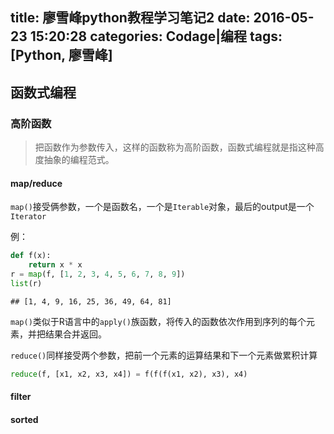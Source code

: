 title: 廖雪峰python教程学习笔记2
date: 2016-05-23 15:20:28
categories: Codage|编程
tags: [Python, 廖雪峰]
---

## 函数式编程
### 高阶函数
> 把函数作为参数传入，这样的函数称为高阶函数，函数式编程就是指这种高度抽象的编程范式。

#### map/reduce
`map()`接受俩参数，一个是函数名，一个是`Iterable`对象，最后的output是一个`Iterator`

例：
``` python
def f(x):
    return x * x
r = map(f, [1, 2, 3, 4, 5, 6, 7, 8, 9])
list(r)
```

	## [1, 4, 9, 16, 25, 36, 49, 64, 81]

`map()`类似于R语言中的`apply()`族函数，将传入的函数依次作用到序列的每个元素，并把结果合并返回。

`reduce()`同样接受两个参数，把前一个元素的运算结果和下一个元素做累积计算

``` python
reduce(f, [x1, x2, x3, x4]) = f(f(f(x1, x2), x3), x4)
```



#### filter




#### sorted 